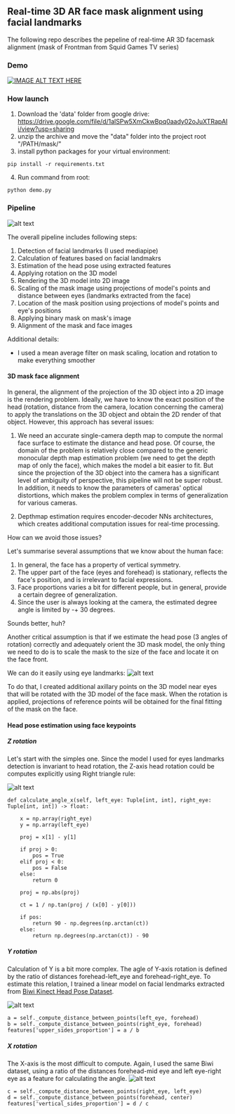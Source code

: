 ## Real-time 3D AR face mask alignment using facial landmarks
The following repo describes the pepeline of real-time AR 3D facemask alignment (mask of Frontman from Squid Games TV series)
### Demo
[![IMAGE ALT TEXT HERE](https://github.com/DmitriiShubin/3d_mask/blob/main/src/preview.png)](https://youtu.be/Fda6uE5K8r0)

### How launch

1. Download the 'data' folder from google drive: https://drive.google.com/file/d/1alSPw5XmCkwBpq0aady02oJuXTRapAIi/view?usp=sharing
2. unzip the archive and move the "data" folder into the project root "/PATH/mask/"
3. install python packages for your virtual environment:
```
pip install -r requirements.txt
```
4. Run command from root:
```
python demo.py
```

### Pipeline
![alt text](https://github.com/DmitriiShubin/3d_mask/blob/main/src/pipeline.jpg)


The overall pipeline includes following steps:
1. Detection of facial landmarks (I used mediapipe)
2. Calculation of features based on facial landmakrs
3. Estimation of the head pose using extracted features
4. Applying rotation on the 3D model
5. Rendering the 3D model into 2D image
6. Scaling of the mask image using projections of model's points and distance between eyes (landmarks extracted from the face)
7. Location of the mask position using projections of model's points and eye's positions
8. Applying binary mask on mask's image
9. Alignment of the mask and face images

Additional details:
- I used a mean average filter on mask scaling, location and rotation to make everything smoother

#### 3D mask face alignment

In general, the alignment of the projection of the 3D object into a 2D image is the rendering problem. Ideally, we have to know the exact position of the head (rotation, distance from the camera, location concerning the camera) to apply the translations on the 3D object and obtain the 2D render of that object. However, this approach has several issues:

1. We need an accurate single-camera depth map to compute the normal face surface to estimate the distance and head pose. Of course, the domain of the problem is relatively close compared to the generic monocular depth map estimation problem (we need to get the depth map of only the face), which makes the model a bit easier to fit. But since the projection of the 3D object into the camera has a significant level of ambiguity of perspective, this pipeline will not be super robust. In addition, it needs to know the parameters of cameras' optical distortions, which makes the problem complex in terms of generalization for various cameras.

2. Depthmap estimation requires encoder-decoder NNs architectures, which creates additional computation issues for real-time processing.



How can we avoid those issues?
 
Let's summarise several assumptions that we know about the human face:

1. In general, the face has a property of vertical symmetry. 
2. The upper part of the face (eyes and forehead) is stationary, reflects the face's position, and is irrelevant to facial expressions. 
3. Face proportions varies a bit for different people, but in general, provide a certain degree of generalization.
4. Since the user is always looking at the camera, the estimated degree angle is limited by -+ 30 degrees. 

Sounds better, huh?

Another critical assumption is that if we estimate the head pose (3 angles of rotation) correctly and adequately orient the 3D mask model, the only thing we need to do is to scale the mask to the size of the face and locate it on the face front.

We can do it easily using eye landmarks:
![alt text](https://github.com/DmitriiShubin/3d_mask/blob/main/src/landmarks.jpg)

To do that, I created additional axillary points on the 3D model near eyes that will be rotated with the 3D model of the face mask. When the rotation is applied, projections of reference points will be obtained for the final fitting of the mask on the face.


#### Head pose estimation using face keypoints

##### Z rotation
Let's start with the simples one. Since the model I used for eyes landmarks detection is invariant to head rotation, the Z-axis head rotation could be computes explicitly using Right triangle rule:

![alt text](https://github.com/DmitriiShubin/3d_mask/blob/main/src/z_rotation.jpg)

```
def calculate_angle_x(self, left_eye: Tuple[int, int], right_eye: Tuple[int, int]) -> float:

    x = np.array(right_eye)
    y = np.array(left_eye)

    proj = x[1] - y[1]

    if proj > 0:
        pos = True
    elif proj < 0:
        pos = False
    else:
        return 0

    proj = np.abs(proj)

    ct = 1 / np.tan(proj / (x[0] - y[0]))

    if pos:
        return 90 - np.degrees(np.arctan(ct))
    else:
        return np.degrees(np.arctan(ct)) - 90
```

##### Y rotation
Calculation of Y is a bit more complex. The agle of Y-axis rotation is defined by the ratio of distances forehead-left_eye and forehead-right_eye. To estimate this relation, I trained a linear model on facial lendmarks extracted from [Biwi Kinect Head Pose Dataset](https://www.kaggle.com/kmader/biwi-kinect-head-pose-database).

![alt text](https://github.com/DmitriiShubin/3d_mask/blob/main/src/y_rotation.jpg)

```
a = self._compute_distance_between_points(left_eye, forehead)
b = self._compute_distance_between_points(right_eye, forehead)
features['upper_sides_proportion'] = a / b
```

##### X rotation
The X-axis is the most difficult to compute. Again, I used the same Biwi dataset, using a ratio of the distances forehead-mid eye and left eye-right eye as a feature for calculating the angle.
![alt text](https://github.com/DmitriiShubin/3d_mask/blob/main/src/x_rotation.jpg)

```
c = self._compute_distance_between_points(right_eye, left_eye)
d = self._compute_distance_between_points(forehead, center)
features['vertical_sides_proportion'] = d / c
```